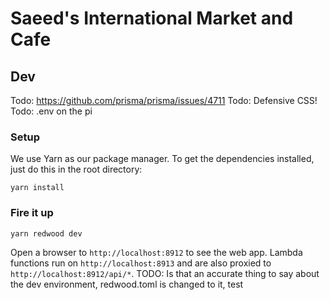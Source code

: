 # Saeed's International Market and Cafe

## Dev

<!-- Todo: difference between njjkgeerts self-hosting and the official docs, `yarn add workspace api @redwoodjs/api-server` -->
<!-- Todo: do I need to `sudo -u postgres psql` and create the db 'saeeds'? -->

Todo: https://github.com/prisma/prisma/issues/4711
Todo: Defensive CSS!
Todo: .env on the pi

### Setup

We use Yarn as our package manager. To get the dependencies installed, just do this in the root directory:

```terminal
yarn install
```

### Fire it up

```terminal
yarn redwood dev
```

Open a browser to `http://localhost:8912` to see the web app. Lambda functions run on `http://localhost:8913` and are also proxied to `http://localhost:8912/api/*`. TODO: Is that an accurate thing to say about the dev environment, redwood.toml is changed to it, test
